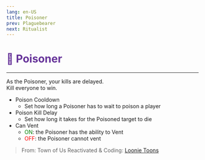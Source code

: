 ```yaml
---
lang: en-US
title: Poisoner
prev: Plaguebearer
next: Ritualist
---
```


# <font color="#663399">🧪 <b>Poisoner</b></font> <Badge text="Killing" type="tip" vertical="middle"/>
---

As the Poisoner, your kills are delayed.<br>
Kill everyone to win.
* Poison Cooldown
  * Set how long a Poisoner has to wait to poison a player
* Poison Kill Delay
  * Set how long it takes for the Poisoned target to die
* Can Vent
  * <font color=green>ON</font>: the Poisoner has the ability to Vent
  * <font color=red>OFF</font>: the Poisoner cannot vent

> From: Town of Us Reactivated & Coding: [Loonie Toons](https://github.com/Loonie-Toons)